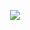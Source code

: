 <p align="center">
  <a href = "https://vc64web.github.io/doc/about.html"><img src="https://vc64web.github.io/doc/images/redirect.png"></a>
</p>
